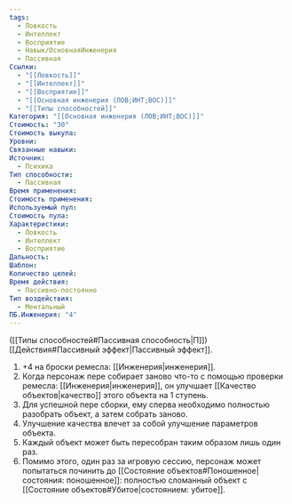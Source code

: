 ```yaml
---
tags:
  - Ловкость
  - Интеллект
  - Восприятие
  - Навык/ОсновнаяИнженерия
  - Пассивная
Ссылки:
  - "[[Ловкость]]"
  - "[[Интеллект]]"
  - "[[Восприятие]]"
  - "[[Основная инженерия (ЛОВ;ИНТ;ВОС)]]"
  - "[[Типы способностей]]"
Категория: "[[Основная инженерия (ЛОВ;ИНТ;ВОС)]]"
Стоимость: "30"
Стоимость выкупа:
Уровни:
Связанные навыки:
Источник:
  - Психика
Тип способности:
  - Пассивная
Время применения:
Стоимость применения:
Используемый пул:
Стоимость пула:
Характеристики:
  - Ловкость
  - Интеллект
  - Восприятие
Дальность:
Шаблон:
Количество целей:
Время действия:
  - Пассивно-постоянно
Тип воздействия:
  - Ментальный
ПБ.Инженерия: "4"
---
```

([[Типы способностей#Пассивная способность|П]]) [[Действия#Пассивный эффект|Пассивный эффект]]. 

1. +4 на броски ремесла: [[Инженерия|инженерия]].
2. Когда персонаж пере собирает заново что-то с помощью проверки ремесла: [[Инженерия|инженерия]], он улучшает [[Качество объектов|качество]] этого объекта на 1 ступень. 
3. Для успешной пере сборки, ему сперва необходимо полностью разобрать объект, а затем собрать заново.
4. Улучшение качества влечет за собой улучшение параметров объекта. 
5. Каждый объект может быть пересобран таким образом лишь один раз.
6. Помимо этого, один раз за игровую сессию, персонаж может попытаться починить до [[Состояние объектов#Поношенное|состояния: поношенное]]: полностью сломанный объект с [[Состояние объектов#Убитое|состоянием: убитое]].


